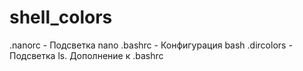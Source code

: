 # shell_colors
.nanorc - Подсветка nano
.bashrc - Конфигурация bash
.dircolors - Подсветка ls. Дополнение к .bashrc
